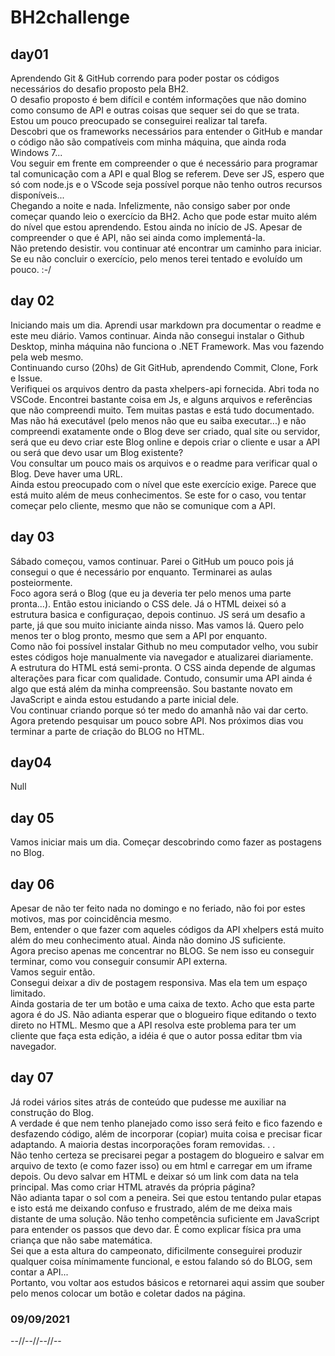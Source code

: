 # BH2challenge
## day01
    
Aprendendo Git & GitHub correndo para poder postar os códigos necessários do desafio proposto pela BH2.  
O desafio proposto é bem difícil e contém informações que não domino como consumo de API e outras coisas que sequer sei do que se trata.  
Estou um pouco preocupado se conseguirei realizar tal tarefa.  
Descobri que os frameworks necessários para entender o GitHub e mandar o código não são compatíveis com minha máquina, que ainda roda Windows 7...  
Vou seguir em frente em compreender o que é necessário para programar tal comunicação com a API e qual Blog se referem. Deve ser JS, espero que só com node.js e o VScode seja possível porque não tenho outros recursos disponíveis...  
Chegando a noite e nada. Infelizmente, não consigo saber por onde começar quando leio o exercício da BH2. Acho que pode estar muito além do nível que estou aprendendo. Estou ainda no início de JS. Apesar de compreender o que é API, não sei ainda como implementá-la.  
Não pretendo desistir. vou continuar até encontrar um caminho para iniciar. Se eu não concluir o exercício, pelo menos terei tentado e evoluído um pouco. :-/

## day 02

Iniciando mais um dia. Aprendi usar markdown pra documentar o readme e este meu diário. Vamos continuar. Ainda não consegui instalar o Github Desktop, minha máquina não funciona o .NET Framework. Mas vou fazendo pela web mesmo.  
Continuando curso (20hs) de Git GitHub, aprendendo Commit, Clone, Fork e Issue.  
Verifiquei os arquivos dentro da pasta xhelpers-api fornecida. Abri toda no VSCode. Encontrei bastante coisa em Js, e alguns arquivos e referências que não compreendi muito. Tem muitas pastas e está tudo documentado. Mas não há executável (pelo menos não que eu saiba executar...) e não compreendi exatamente onde o Blog deve ser criado, qual site ou servidor, será que eu devo criar este Blog online e depois criar o cliente e usar a API ou será que devo usar um Blog existente?  
Vou consultar um pouco mais os arquivos e o readme para verificar qual o Blog. Deve haver uma URL.  
Ainda estou preocupado com o nível que este exercício exige. Parece que está muito além de meus conhecimentos. Se este for o caso, vou tentar começar pelo cliente, mesmo que não se comunique com a API.  

## day 03

Sábado começou, vamos continuar. Parei o GitHub um pouco pois já consegui o que é necessário por enquanto. Terminarei as aulas posteiormente.  
Foco agora será o Blog (que eu ja deveria ter pelo menos uma parte pronta...). Então estou iniciando o CSS dele. Já o HTML deixei só a estrutura basica e configuraçao, depois continuo. JS será um desafio a parte, já que sou muito iniciante ainda nisso. Mas vamos lá. Quero pelo menos ter o blog pronto, mesmo que sem a API por enquanto.  
Como não foi possível instalar Github no meu computador velho, vou subir estes códigos hoje manualmente via navegador e atualizarei diariamente.  
A estrutura do HTML está semi-pronta. O CSS ainda depende de algumas alterações para ficar com qualidade. Contudo, consumir uma API ainda é algo que está além da minha compreensão. Sou bastante novato em JavaScript e ainda estou estudando a parte inicial dele.  
Vou continuar criando porque só ter medo do amanhã não vai dar certo.  
Agora pretendo pesquisar um pouco sobre API. Nos próximos dias vou terminar a parte de criação do BLOG no HTML.  

## day04  

Null  

## day 05  

Vamos iniciar mais um dia. Começar descobrindo como fazer as postagens no Blog.  

## day 06  

Apesar de não ter feito nada no domingo e no feriado, não foi por estes motivos, mas por coincidência mesmo.  
Bem, entender o que fazer com aqueles códigos da API xhelpers está muito além do meu conhecimento atual. Ainda não domino  JS suficiente.  
Agora preciso apenas me concentrar no BLOG. Se nem isso eu conseguir terminar, como vou conseguir consumir API externa.  
Vamos seguir então.  
Consegui deixar a div de postagem responsiva. Mas ela tem um espaço limitado.  
Ainda gostaria de ter um botão e uma caixa de texto. Acho que esta parte agora é do JS. Não adianta esperar que o blogueiro fique editando o texto direto no HTML. Mesmo que a API resolva este problema para ter um cliente que faça esta edição, a idéia é que o autor possa editar tbm via navegador.  

## day 07  

Já rodei vários sites atrás de conteúdo que pudesse me auxiliar na construção do Blog.  
A verdade é que nem tenho planejado como isso será feito e fico fazendo e desfazendo código, além de incorporar (copiar) muita coisa e precisar ficar adaptando. A maioria destas incorporações foram removidas. . .  
Não tenho certeza se precisarei pegar a postagem do blogueiro e salvar em arquivo de texto (e como fazer isso) ou em html e carregar em um iframe depois. Ou devo salvar em HTML e deixar só um link com data na tela principal. Mas como criar HTML através da própria página?  
Não adianta tapar o sol com a peneira. Sei que estou tentando pular etapas e isto está me deixando confuso e frustrado, além de me deixa mais distante de uma solução. Não tenho competência suficiente em JavaScript para entender os passos que devo dar. É como explicar física pra uma criança que não sabe matemática.  
Sei que a esta altura do campeonato, dificilmente conseguirei produzir qualquer coisa mínimamente funcional, e estou falando só do BLOG, sem contar a API...  
Portanto, vou voltar aos estudos básicos e retornarei aqui assim que souber pelo menos colocar um botão e coletar dados na página.  
### 09/09/2021  

--//--//--//--
